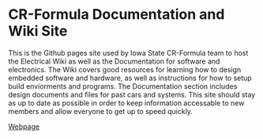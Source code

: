 # CR-Formula Documentation and Wiki Site
This is the Github pages site used by Iowa State CR-Formula team to host the Electrical Wiki as well as the Documentation for software and electronics. The Wiki covers good resources for learning how to design embedded software and hardware, as well as instructions for how to setup build enviorments and programs. The Documentation section includes design documents and files for past cars and systems. This site should stay as up to date as possible in order to keep information accessable to new members and allow everyone to get up to speed quickly.

[Webpage]([url](https://cr-formula.github.io/))
